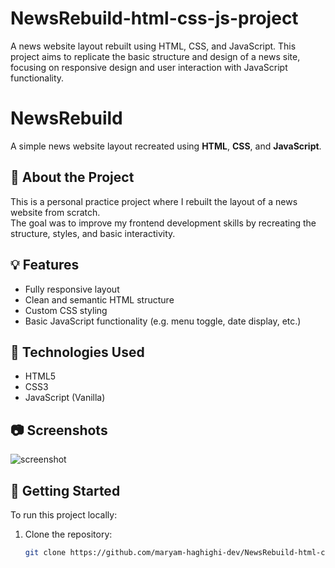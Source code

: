 # NewsRebuild-html-css-js-project
A news website layout rebuilt using HTML, CSS, and JavaScript. This project aims to replicate the basic structure and design of a news site, focusing on responsive design and user interaction with JavaScript functionality.

# NewsRebuild

A simple news website layout recreated using **HTML**, **CSS**, and **JavaScript**.

## 📌 About the Project

This is a personal practice project where I rebuilt the layout of a news website from scratch.  
The goal was to improve my frontend development skills by recreating the structure, styles, and basic interactivity.

## 💡 Features

- Fully responsive layout
- Clean and semantic HTML structure
- Custom CSS styling
- Basic JavaScript functionality (e.g. menu toggle, date display, etc.)

## 🔧 Technologies Used

- HTML5  
- CSS3  
- JavaScript (Vanilla)
## 📷 Screenshots

![screenshot](https://github.com/user-attachments/assets/34b6bb42-f446-4120-a1f6-71f3080b1e2e)


## 🚀 Getting Started

To run this project locally:

1. Clone the repository:
   ```bash
   git clone https://github.com/maryam-haghighi-dev/NewsRebuild-html-css-js-project.git
